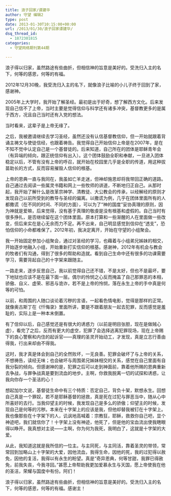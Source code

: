 ```yaml
---
title: 浪子回家/谭建华
author: 守望 编辑2
type: post
date: 2013-01-30T10:15:00+00:00
url: /2013/01/30/浪子回家谭建华/
dsq_thread_id:
  - 1872301815
categories:
  - 守望网络期刊第44期

---
```

浪子得以归家，虽然路途有些曲折，但相信神的旨意是美好的。受洗归入主的名下，何等的感恩，何等的有福。<!--more-->

2012年12月30晚，我受洗归入主的名下，就像浪子比喻的小儿子终于回到了家，感谢神。

2005年上大学时，我开始了解圣经。最初是出于好奇，想了解西方文化。后来发现自己信不了上帝，当时主要是觉得信仰与科学还有诸多冲突，基督教更多的是属于西方，况且自己当时还有入党的想法。

当时看来，这辈子是上帝无缘了。

之后，我被邀请继续去学习圣经，虽然还没有认信基督教信仰，但一开始就跟着背诵主祷文与使徒信经，也跟着祷告。我觉得自己开始信仰上帝是在2007年，是在不知不觉中认定自己是一个基督徒的。后来知道，自己所在的团体是耶稣青年会（有异端的倾向，跟正统信仰有出入）。这个团体鼓励全职和奉献，一旦进入团体稳定以后，不管有没有上帝的呼召，就开始在校园里几乎是全职的传道，用这种拔苗助长的方式，反而容易摧毁人信仰的根基。

上帝的恩典一直与我同在，我虽如亡羊走迷，但神却施恩却将我带回正确的道路。自己通过去阅读一些属灵书籍和网上一些牧师的讲道，不断地归正自己。从那时起，我开始了解什么是改革宗神学、清教徒、大公教会的传承，以经解经的原则才发现自己以前所受到的教导与圣经的偏离。以撒谎为例，几乎在团体里面所有的人都撒谎（在不同的时间、不同的方面），可以为了“神的国度”妥协真理的原则，因为神就是爱嘛，后来觉得，没有基于真理的敬虔是没有根基和虚假的。自己当时有很多挣扎，是否继续留在这个团体里面。原本打算和一些渐醒的人在里面做一些改变，但后来实在是心无余而力不足。再不出来，自己明显感觉到信仰在“透支”，恐怕信仰的小命都难保了。2012年初，我决定离开，开始在守望的小组聚会。

我一开始固定参加小组聚会，通过对圣经的学习，也藉着与小组弟兄姊妹的相交，开始逐步地融入小组，开始重新打实信仰的根基。感谢神，2012年有机会与教会的牧者们有沟通，得到了很多的帮助和造就。看到自己生命中还有很多的功课需要学习，需要背起自己的十字架来跟随主。

一路走来，逐步反思自己，我以前觉得自己还不错，不是太好，但也不是最坏，要下地狱也应该不是在最下面一层。偶尔的怜悯之心反而掩盖了自己那罪恶的本相，骄傲、自义、虚荣、邪恶与诡诈，若不是上帝的怜悯，落在永生上帝的手中真是何等的可怕。

以前，和周围的人随口谈论着污秽的言语，一起看色情电影，觉得是那样的正常。就像奥古斯丁在《忏悔录》里面所讲，要是不跟着朋友一起去犯罪，反而感觉是羞耻的，实际上是一种本末倒置。

有了信仰以后，自己感觉还是有很大的诱惑力（以前是明目张胆，现在是做贼心虚），看完了之后，反而有更大的虚空，犯罪了会选择逃离犯罪现场，现在上帝赐下的良心警察和内住的起诉官——真理的圣灵开始动工，才发现，真是立志行善由得我，行出来却由不得我。

这时，我才真是体会到自己的全然败坏，一无良善。犯罪会破坏了与上帝的关系，不想祷告，读经无味；也会破坏与周围弟兄姊妹相交的关系，感觉在自己里面有自我分裂的倾向。但感谢神的是，犯罪之后可以走到神面前，靠着他所赐的恩典重新去争战，与罪争战真是要到流血的地步。主啊，你救我脱离一切的试探和诱惑，让我向你存一个圣洁的心！

想起加尔文说，基督徒生命中有三个特质：否定自己，背负十架，默想永生。回想自己真是一个罪奴，若不是耶稣基督的拯救，真是死在过犯与罪恶当中，随从心中所喜好的去行。当我仰望主的时候，我发现自己是多么的骄傲；仰望主的时候，发现自己是何等的污秽。本来在十字架上的应该是我，但他却替我被钉在十字架上。我也像那些在十字架下的人，讥讽地高喊着：宗教狂，耶稣，救救你自己吧，显个神迹吧，我们就信你了！十字架上没有神迹，他死了，但是他的宝血流出使我瞎眼得以睁开。我真想对主说——主啊，你为何为我死，我明白了，这就是十字架的大爱。

从此，我知道这就是我所信的一位主。与主同死，与主同活，靠着圣灵的带领，常常回到加略山上十字架的大爱，因他流血，我得生命，因他的死，我的过犯得以赦免，因他的复活，我得以有永生的盼望。真是“奇异恩典，何等甘甜，我罪已得赦免，前我失丧，今我寻回。”甚愿上帝帮助我更加爱慕永生与天国，愿上帝使我在他的圣洁，荣耀与国度中有份。阿们！

浪子得以归家，虽然路途有些曲折，但相信神的旨意是美好的。受洗归入主的名下，何等的感恩，何等的有福。感谢主！